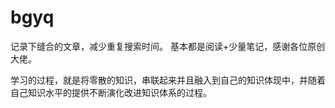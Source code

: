 # bgyq
记录下缝合的文章，减少重复搜索时间。
基本都是阅读+少量笔记，感谢各位原创大佬。



学习的过程，就是将零散的知识，串联起来并且融入到自己的知识体现中，并随着自己知识水平的提供不断演化改进知识体系的过程。

